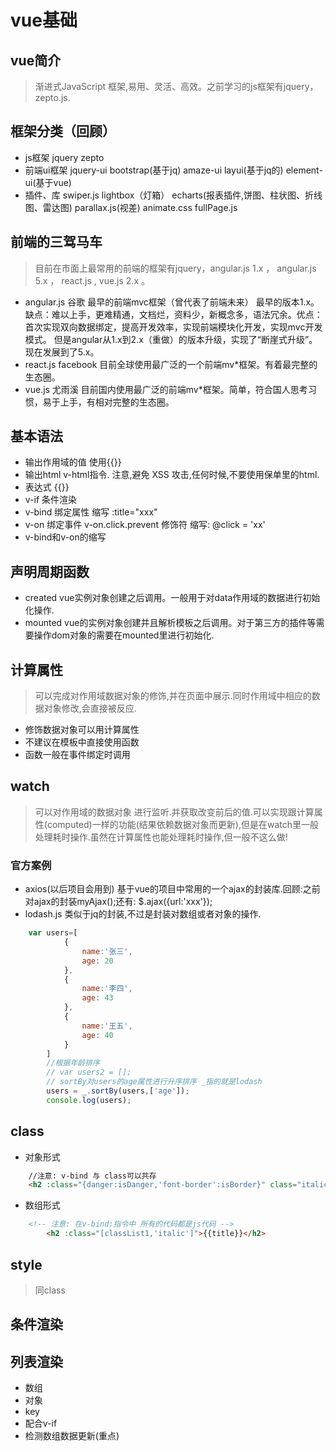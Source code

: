 # vue基础
## vue简介
> 渐进式JavaScript 框架,易用、灵活、高效。之前学习的js框架有jquery，zepto.js.

## 框架分类（回顾）
+ js框架  jquery  zepto
+ 前端ui框架  jquery-ui bootstrap(基于jq)  amaze-ui layui(基于jq的) element-ui(基于vue)
+ 插件、库   swiper.js  lightbox（灯箱） echarts(报表插件,饼图、柱状图、折线图、雷达图) parallax.js(视差) animate.css  fullPage.js 

## 前端的三驾马车
> 目前在市面上最常用的前端的框架有jquery，angular.js 1.x ， angular.js 5.x ， react.js , vue.js 2.x 。

+ angular.js 谷歌 最早的前端mvc框架（曾代表了前端未来） 最早的版本1.x。缺点：难以上手，更难精通，文档烂，资料少，新概念多，语法冗余。优点：首次实现双向数据绑定，提高开发效率，实现前端模块化开发，实现mvc开发模式。 但是angular从1.x到2.x（重做）的版本升级，实现了“断崖式升级”。 现在发展到了5.x。
+ react.js facebook 目前全球使用最广泛的一个前端mv*框架。有着最完整的生态圈。
+ vue.js 尤雨溪 目前国内使用最广泛的前端mv\*框架。简单，符合国人思考习惯，易于上手，有相对完整的生态圈。

## 基本语法
+ 输出作用域的值 使用{{}}
+ 输出html  v-html指令. 注意,避免 XSS 攻击,任何时候,不要使用保单里的html.
+ 表达式 {{}}
+ v-if 条件渲染
+ v-bind  绑定属性 缩写 :title="xxx"
+ v-on   绑定事件  v-on.click.prevent 修饰符  缩写: @click = 'xx'
+ v-bind和v-on的缩写 


## 声明周期函数
+ created vue实例对象创建之后调用。一般用于对data作用域的数据进行初始化操作.
+ mounted vue的实例对象创建并且解析模板之后调用。对于第三方的插件等需要操作dom对象的需要在mounted里进行初始化.


## 计算属性
> 可以完成对作用域数据对象的修饰,并在页面中展示.同时作用域中相应的数据对象修改,会直接被反应.
+ 修饰数据对象可以用计算属性
+ 不建议在模板中直接使用函数
+ 函数一般在事件绑定时调用

## watch
> 可以对作用域的数据对象 进行监听.并获取改变前后的值.可以实现跟计算属性(computed)一样的功能(结果依赖数据对象而更新),但是在watch里一般处理耗时操作.虽然在计算属性也能处理耗时操作,但一般不这么做!

### 官方案例
+ axios(以后项目会用到) 基于vue的项目中常用的一个ajax的封装库.回顾:之前对ajax的封装myAjax();还有: $.ajax({url:'xxx'});
+ lodash.js 类似于jq的封装,不过是封装对数组或者对象的操作.

```javascript
	var users=[
			{
				name:'张三',
				age: 20
			},
			{
				name:'李四',
				age: 43
			},
			{
				name:'王五',
				age: 40
			}
		]
		//根据年龄排序
		// var users2 = [];
		// sortBy对users的age属性进行升序排序 _指的就是lodash
		users = _.sortBy(users,['age']);
		console.log(users);

```

## class
+ 对象形式

```html
	//注意: v-bind 与 class可以共存
	<h2 :class="{danger:isDanger,'font-border':isBorder}" class="italic">{{title}}</h2>

```

+ 数组形式

```html
	<!-- 注意: 在v-bind:指令中 所有的代码都是js代码 -->
		<h2 :class="[classList1,'italic']">{{title}}</h2>

```

## style
> 同class

## 条件渲染


## 列表渲染
+ 数组
+ 对象
+ key
+ 配合v-if
+ 检测数组数据更新(重点)






